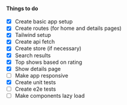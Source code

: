 #### Things to do

- [x] Create basic app setup
- [x] Create routes (for home and details pages)
- [x] Tailwind setup
- [x] Create api fetch
- [x] Create store (if necessary)
- [x] Search results
- [x] Top shows based on rating
- [x] Show details page
- [ ] Make app responsive
- [x] Create unit tests
- [ ] Create e2e tests
- [ ] Make components lazy load
